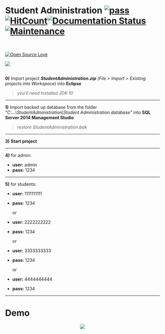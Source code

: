 # Student Administration [![pass](https://travis-ci.org/patrykkrawczyk/TDDAndDesignPatternsExample.svg?branch=master)](https://github.com/ZoranKJava/Project_1_StudentAdministration/blob/master/README.md#demo)[![HitCount](http://hits.dwyl.io/{username}/{project}.svg)](http://hits.dwyl.io/{username}/{project})[![Documentation Status](https://readthedocs.org/projects/ansicolortags/badge/?version=latest)](https://github.com/ZoranKJava/Project_1_StudentAdministration/tree/master/StudentAdministration)[![Maintenance](https://img.shields.io/badge/Maintained%3F-yes-green.svg)](https://github.com/ZoranKJava/Project_1_StudentAdministration/graphs/commit-activity)
<br>

[![Open Source Love](https://badges.frapsoft.com/os/v3/open-source-200x33.png?v=103)](https://github.com/ZoranKJava/Project_1_StudentAdministration/blob/master/README.md#demo)

<img src="https://thumbs.dreamstime.com/t/watch-video-web-button-editable-vector-illustration-isolated-white-background-watch-video-button-124403364.jpg">
<br>
<br>

<b>0)</b> Import project <b><i>StudentAdministration.zip</i></b> (<i>File > Import > Existing projects into Workspace</i>) into <b>Eclipse</b>

><i>you'll need installed JDK 10</i>

------------------------------------------------------------------------------------------


<b>1)</b> Import backed up database from the folder <i>"C:\...\\StudentAdministration\Student Administration database"</i> 
into <b>SQL Server 2014 Management Studio</b>

><i>restore StudentAdministration.bak</i>
------------------------------------------------------------------------------------------

<b>3)</b> <b>Start project</b>

------------------------------------------------------------------------------------------

<b>4)</b> for admin:

* <b>user:</b> admin
* <b>pass:</b> 1234


------------------------------------------------------------------------------------------
<b>5)</b> for students:

* <b>user:</b> 1111111111
* <b>pass:</b> 1234

     or

* <b>user:</b> 2222222222
* <b>pass:</b> 1234

     or

* <b>user:</b> 3333333333
* <b>pass:</b> 1234

     or

* <b>user:</b> 4444444444
* <b>pass:</b> 1234

------------------------------------------------------------------------------------------
# Demo
<p align = "center">
<img src="https://github.com/ZoranKJava/gifs/blob/master/ezgif.com-video-to-gif.gif" >

